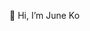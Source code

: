 👋 Hi, I’m June Ko


<!---
4juneko/4juneko is a ✨ special ✨ repository because its `README.md` (this file) appears on your GitHub profile.
You can click the Preview link to take a look at your changes.
--->
